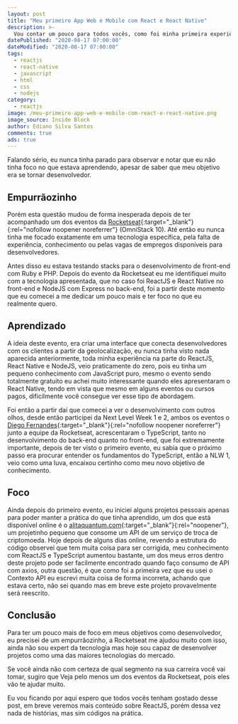 ```yaml
---
layout: post
title: "Meu primeiro App Web e Mobile com React e React Native"
description: >-
  Vou contar um pouco para todos vocês, como foi minha primeira experiência desenvolvendo um app web como React.
datePublished: "2020-08-17 07:00:00"
dateModified: "2020-08-17 07:00:00"
tags:
  - reactjs
  - react-native
  - javascript
  - html
  - css
  - nodejs
category:
  - reactjs
image: /meu-primeiro-app-web-e-mobile-com-react-e-react-native.png
image_source: Inside Block
author: Ediano Silva Santos
comments: true
ads: true
---
```


Falando sério, eu nunca tinha parado para observar e notar que eu não tinha foco no que estava aprendendo, apesar de saber que meu objetivo era se tornar desenvolvedor.

## Empurrãozinho

Porém esta questão mudou de forma inesperada depois de ter acompanhado um dos eventos da [Rocketseat](https://rocketseat.com.br/){:target="_blank"}{:rel="nofollow noopener noreferrer"} (OmniStack 10). Até então eu nunca tinha me focado exatamente em uma tecnologia específica, pela falta de experiência, conhecimento ou pelas vagas de empregos disponíveis para desenvolvedores.

Antes disso eu estava testando stacks para o desenvolvimento de front-end com Ruby e PHP. Depois do evento da Rocketseat eu me identifiquei muito com a tecnologia apresentada, que no caso foi ReactJS e React Native no front-end e NodeJS com Express no back-end, foi a partir deste momento que eu comecei a me dedicar um pouco mais e ter foco no que eu realmente quero.

## Aprendizado

A ideia deste evento, era criar uma interface que conecta desenvolvedores com os clientes a partir da geolocalização, eu nunca tinha visto nada aparecida anteriormente, toda minha experiência na parte do ReactJS, React Native e NodeJS, veio praticamente do zero, pois eu tinha um pequeno conhecimento com JavaScript puro, mesmo o evento sendo totalmente gratuito eu achei muito interessante quando eles apresentaram o React Native, tendo em vista que mesmo em alguns eventos ou cursos pagos, dificilmente você consegue ver esse tipo de abordagem.

Foi então a partir daí que comecei a ver o desenvolvimento com outros olhos, desde então participei da Next Level Week 1 e 2, ambos os eventos o [Diego Fernandes](https://github.com/diego3g){:target="_blank"}{:rel="nofollow noopener noreferrer"} junto a equipe da Rocketseat, acrescentaram o TypeScript, tanto no desenvolvimento do back-end quanto no front-end, que foi extremamente importante, depois de ter visto o primeiro evento, eu sabia que o próximo passo era procurar entender os fundamentos do TypeScript, então a NLW 1, veio como uma luva, encaixou certinho como meu novo objetivo de conhecimento.

## Foco

Ainda depois do primeiro evento, eu iniciei alguns projetos pessoais apenas para poder manter a prática do que tinha aprendido, um dos que está disponível online é o [alitaquantum.com](https://github.com/ediano/alitaquantum.com){:target="_blank"}{:rel="noopener"}, um projetinho pequeno que consome um API de um serviço de troca de criptomoeda. Hoje depois de alguns dias online, revendo a estrutura do código observei que tem muita coisa para ser corrigida, meu conhecimento com ReactJS e TypeScript aumentou bastante, um dos meus erros dentro deste projeto pode ser facilmente encontrado quando faço consumo de API com axios, outra questão, é que como foi a primeira vez que eu usei o Contexto API eu escrevi muita coisa de forma incorreta, achando que estava certo, não sei quando mas em breve este projeto provavelmente será reescrito.

## Conclusão

Para ter um pouco mais de foco em meus objetivos como desenvolvedor, eu precisei de um empurrãozinho, a Rocketseat me ajudou muito com isso, ainda não sou expert da tecnologia mas hoje sou capaz de desenvolver projetos como uma das maiores tecnologias do mercado.

Se você ainda não com certeza de qual segmento na sua carreira você vai tomar, sugiro que Veja pelo menos um dos eventos da Rocketseat, pois eles vão te ajudar muito.

Eu vou ficando por aqui espero que todos vocês tenham gostado desse post, em breve veremos mais conteúdo sobre ReactJS, porém dessa vez nada de histórias, mas sim códigos na prática.
